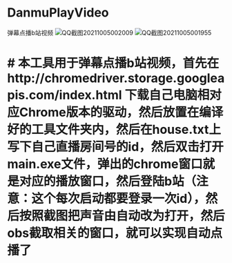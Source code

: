 # DanmuPlayVideo
弹幕点播b站视频
![QQ截图20211005002009](https://user-images.githubusercontent.com/43844930/135888090-81983eb2-afd7-4575-a3df-35785d82f000.png)
![QQ截图20211005001955](https://user-images.githubusercontent.com/43844930/135888098-ced74fea-9b92-4b4f-a77a-9627e3b1beb7.png)
# # 本工具用于弹幕点播b站视频，首先在http://chromedriver.storage.googleapis.com/index.html 下载自己电脑相对应Chrome版本的驱动，然后放置在编译好的工具文件夹内，然后在house.txt上写下自己直播房间号的id，然后双击打开main.exe文件，弹出的chrome窗口就是对应的播放窗口，然后登陆b站（注意：这个每次启动都要登录一次id），然后按照截图把声音由自动改为打开，然后obs截取相关的窗口，就可以实现自动点播了

